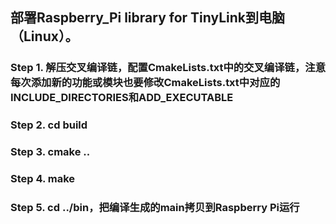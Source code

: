 ## 部署Raspberry_Pi library for TinyLink到电脑（Linux）。
### Step 1. 解压交叉编译链，配置CmakeLists.txt中的交叉编译链，注意每次添加新的功能或模块也要修改CmakeLists.txt中对应的INCLUDE_DIRECTORIES和ADD_EXECUTABLE
### Step 2. cd build
### Step 3. cmake ..
### Step 4. make
### Step 5. cd ../bin，把编译生成的main拷贝到Raspberry Pi运行
